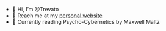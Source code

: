 - 👋 Hi, I’m @Trevato
- 🎯 Reach me at my [personal website](https://trevato.dev)
- 📖 Currently reading Psycho-Cybernetics by Maxwell Maltz
